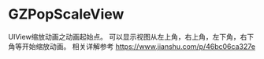 # GZPopScaleView
UIView缩放动画之动画起始点。
可以显示视图从左上角，右上角，左下角，右下角等开始缩放动画。
相关详解参考 https://www.jianshu.com/p/46bc06ca327e
